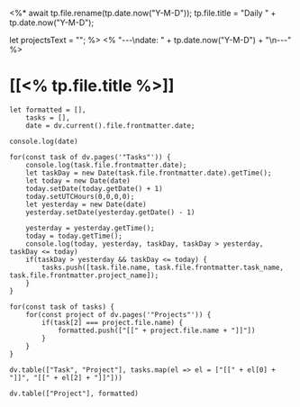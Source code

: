 <%*
await tp.file.rename(tp.date.now("Y-M-D"));
tp.file.title = "Daily " + tp.date.now("Y-M-D");

let projectsText = "";
%>
<% "---\ndate: " + tp.date.now("Y-M-D") + "\n---" %>

# [[<% tp.file.title %>]] 

```dataviewjs
let formatted = [],
	tasks = [],
	date = dv.current().file.frontmatter.date;

console.log(date)

for(const task of dv.pages('"Tasks"')) {
	console.log(task.file.frontmatter.date);
	let taskDay = new Date(task.file.frontmatter.date).getTime();
	let today = new Date(date)
	today.setDate(today.getDate() + 1)
	today.setUTCHours(0,0,0,0);
	let yesterday = new Date(date)
	yesterday.setDate(yesterday.getDate() - 1)
	
	yesterday = yesterday.getTime();
	today = today.getTime();
	console.log(today, yesterday, taskDay, taskDay > yesterday, taskDay <= today)
	if(taskDay > yesterday && taskDay <= today) {
		tasks.push([task.file.name, task.file.frontmatter.task_name, task.file.frontmatter.project_name]);
	}
}

for(const task of tasks) {
	for(const project of dv.pages('"Projects"')) {
		if(task[2] === project.file.name) {
			formatted.push(["[[" + project.file.name + "]]"])
		}
	}
}

dv.table(["Task", "Project"], tasks.map(el => el = ["[[" + el[0] + "]]", "[[" + el[2] + "]]"]))

dv.table(["Project"], formatted)
```